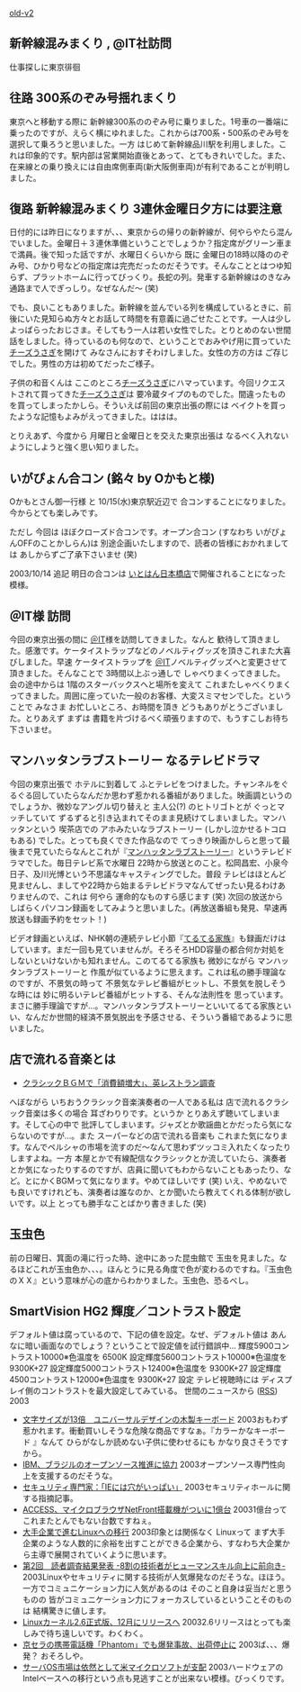[old-v2](ig031011-orig.html)

## 新幹線混みまくり , @IT社訪問

仕事探しに東京徘徊

## 往路 300系のぞみ号揺れまくり

東京へと移動する際に 新幹線300系ののぞみ号に乗りました。1号車の一番端に乗ったのですが、えらく横にゆれました。これからは700系・500系のぞみ号を選択して乗ろうと思いました。一方 はじめて新幹線品川駅を利用しました。これは印象的です。駅内部は営業開始直後とあって、とてもきれいでした。また、在来線との乗り換えには自由席側車両(新大阪側車両)が有利であることが判明しました。

## 復路 新幹線混みまくり 3連休金曜日夕方には要注意

日付的には昨日になりますが、、、東京からの帰りの新幹線が、何やらやたら混んでいました。金曜日＋３連休準備ということでしょうか？指定席がグリーン車まで満員。後で知った話ですが、水曜日くらいから 既に 金曜日の18時以降ののぞみ号、ひかり号などの指定席は完売だったのだそうです。そんなこととはつゆ知らず、プラットホームに行ってびっくり。長蛇の列。発車する新幹線はのきなみ 通路まで人でぎっしり。なぜなんだ～ (笑)

でも、良いこともありました。新幹線を並んでいる列を構成しているときに、前後にいた見知らぬ方々とお話して時間を有意義に過ごせたことです。一人は少しよっぱらったおじさま。そしてもう一人は若い女性でした。とりとめのない世間話をしました。待っているのも何なので、ということでおみやげ用に買っていた[チーズうさぎ](http://www.grapestone.co.jp/tokyobanana/syouhin/syouhin3.htm)を開けて みなさんにおすそわけしました。女性の方の方は ご存じでした。男性の方は初めてだったご様子。

子供の和音くんは ここのところ[チーズうさぎ](http://www.grapestone.co.jp/tokyobanana/syouhin/syouhin3.htm)にハマっています。今回リクエストされて買ってきた[チーズうさぎ](http://www.grapestone.co.jp/tokyobanana/syouhin/syouhin3.htm)は 要冷蔵タイプのものでした。間違ったものを買ってしまったかしら。そういえば前回の東京出張の際には ベイクトを買ったような記憶もよみがえってきました。ははは。

とりえあず、今度から 月曜日と金曜日とを交えた東京出張は なるべく入れないようにしようと強く思い知りました。

## いがぴょん合コン (銘々 by Oかもと様)

Oかもとさん御一行様 と 10/15(水)東京駅近辺で 合コンすることになりました。今からとても楽しみです。

ただし 今回は ほぼクローズド合コンです。オープン合コン (すなわち いがぴょんOFFのことかしらん)は 別途企画いたしますので、読者の皆様におかれましては あしからずご了承下さいませ
(笑)

2003/10/14 追記 明日の合コンは [いとはん日本橋店](http://r.gnavi.co.jp/g415301/)で開催されることになった模様。

## ＠IT様 訪問

今回の東京出張の間に [＠IT](http://www.atmarkit.co.jp/)様を訪問してきました。なんと 歓待して頂きました。感激です。ケータイストラップなどのノベルティグッズを頂きこれまた大喜びしました。早速 ケータイストラップを [＠IT](http://www.atmarkit.co.jp/)ノベルティグッズへと変更させて頂きました。そんなことで 3時間以上ぶっ通しで しゃべりまくってきました。会の途中からは
1階のスターバックスへと場所を変えて これまたしゃべくりまくってきました。周囲に座っていた一般のお客様、大変スミマセンでした。ということで みなさま お忙しいところ、お時間を頂き どうもありがとうございました。とりあえず まずは 書籍を片づけるべく頑張りますので、もうすこしお待ち下さいませ。

## マンハッタンラブストーリー なるテレビドラマ

今回の東京出張で ホテルに到着して ふとテレビをつけました。チャンネルをぐるぐる回していたらなんだか思わず惹かれる番組がありました。映画調というのでしょうか、微妙なアングル切り替えと 主人公(?) のヒトリゴトとが ぐっとマッチしていて ずるずると引き込まれてそのまま見続けてしまいました。マンハッタンという 喫茶店での アホみたいなラブストーリー
(しかし泣かせるトコロもある) でした。とっても良くできた作品なので てっきり映画かしらと思って最後まで見ていたらなんとこれが『[マンハッタンラブストーリー](http://www.cbc-nagoya.co.jp/tv/program/manhattan/)』というテレビドラマでした。毎日テレビ系で水曜日 22時から放送とのこと。松岡昌宏、小泉今日子、及川光博という不思議なキャスティングでした。普段 テレビはほとんど見ませんし、ましてや22時から始まるテレビドラマなんてぜったい見るわけありませんので、これは 何やら 運命的なものすら感じます
(笑) 次回の放送から しばらくパソコン録画をしてみようと思いました。(再放送番組も発見、早速再放送も録画予約をセット！)

ビデオ録画といえば、NHK朝の連続テレビ小節『[てるてる家族](http://www.nhk.or.jp/osaka/teruterukazoku/)』も録画だけはしています。まだ一回も見ていませんが。そろそろHDD容量の都合何か対処をしないといけないかも知れません。このてるてる家族も 微妙にながら マンハッタンラブストーリーと 作風が似ているように思えます。これは私の勝手理論なのですが、不景気の時って 不景気なテレビ番組がヒットし、不景気を脱しそうな時には 妙に明るいテレビ番組がヒットする、そんな法則性を 思っています。まさに勝手理論ですが…。マンハッタンラブストーリーといいてるてる家族といい、なんだか世間的経済不景気脱出を予感させる、そういう番組であるように思いました。

## 店で流れる音楽とは

* [クラシックＢＧＭで「消費額増大」、英レストラン調査](http://www.cnn.co.jp/business/CNN200310080025.html)

へぼながら いちおうクラシック音楽演奏者の一人である私は 店で流れるクラシック音楽は多くの場合 耳ざわりりです。というか とりあえず聴いてしまいます。そして心の中で 批評してしまいます。ジャズとか歌謡曲とかだったら気にならないのですが…。また スーパーなどの店で流れる音楽も これまた気になります。なんでペルシャの市場を流すのだ～なんて思わずツッコミ入れたくなったりしますよね。一方 本屋とかで有線配信なクラシックとか流していたら、演奏者とか気になったりするのですが、店員に聞いてもわからないこともあったり、など。とにかくBGMって気になります。やめてほしいです (笑) いえ、やめないでも良いですけれども、演奏者は誰なのか、とか聞いたら教えてくれる体制が欲しいです。以上 とっても勝手なことばかり書きました (笑)

## 玉虫色

前の日曜日、箕面の滝に行った時、途中にあった昆虫館で 玉虫を見ました。なるほどこれが玉虫色か、、、。ほんとうに見る角度で色が変わるのですね。『玉虫色のＸＸ』という意味が心の底からわかりました。玉虫色、恐るべし。

## SmartVision HG2 輝度／コントラスト設定

デフォルト値は腐っているので、下記の値を設定。なぜ、デフォルト値は あんなに暗い画面なのでしょう？ということで設定値を試行錯誤中…
輝度5900コントラスト10000※色温度を 6500K 設定輝度5600コントラスト10000※色温度を 9300K+27 設定輝度5000コントラスト12400※色温度を 9300K+27 設定輝度4500コントラスト12000※色温度を 9300K+27 設定
テレビ視聴時には ディスプレイ側のコントラストを最大設定してみている。
世間のニュースから ([RSS](ig031011-news.xml)) 2003
* [文字サイズが13倍　ユニバーサルデザインの木製キーボード](http://www.zdnet.co.jp/news/0310/10/njbt_03.html)  2003おもわず惹かれます。衝動買いしそうな危険な商品ですなぁ。『カラーかなキーボード 』なんて ひらがなしか読めない子供に使わせるにも かなり良さそうですから。
* [IBM、ブラジルのオープンソース推進に協力](http://www.zdnet.co.jp/news/0310/11/nebt_04.html)  2003オープンソース専門性向上を支援するのだそうな。
* [セキュリティ専門家：「IEには穴がいっぱい」](http://japan.cnet.com/news/ent/story/0,2000047623,20061337,00.htm)  2003セキュリティホールに関する指摘記事。
* [ACCESS、マイクロブラウザNetFront搭載機がついに1億台](http://japan.cnet.com/news/com/story/0,2000047668,20061346,00.htm)  20031億台って これまたとんでもない台数ですねぇ。
* [大手企業で進むLinuxへの移行](http://www.zdnet.co.jp/news/0310/11/nebt_05.html)  2003印象とは関係なく Linuxって まず大手企業のような人数的に余裕を出すことができる企業から、すなわち大企業から主導で展開されていくように思います。
* [第2回　読者調査結果発表 -8割の技術者がヒューマンスキル向上に前向き-](http://jibun.atmarkit.co.jp/ljibun01/survey/sv02/sv02.html)  2003Linuxやセキュリティに関する技術が人気爆発なのだそうな。ほほう。一方でコミュニケーション力に人気があるのは そのこと自身は妥当だと思うものの 皆がコミュニケーション力にフォーカスしているということそのものは 結構驚きに値します。
* [Linuxカーネル2.6正式版、12月にリリースへ](http://japan.cnet.com/news/ent/story/0,2000047623,20061350,00.htm)  20032.6リリースはとっても楽しみで待ち遠しいです。わくわく。
* [京セラの携帯電話機「Phantom」でも爆発事故、出荷停止に](http://japan.cnet.com/news/com/story/0,2000047668,20061339,00.htm)  2003ば、、、爆発？ おそろしや。
* [サーバOS市場は依然として米マイクロソフトが支配](http://japan.cnet.com/news/ent/story/0,2000047623,20061325,00.htm)  2003ハードウェアのIntelベースへの移行という点も見逃すことが出来ない模様。びっくりです。